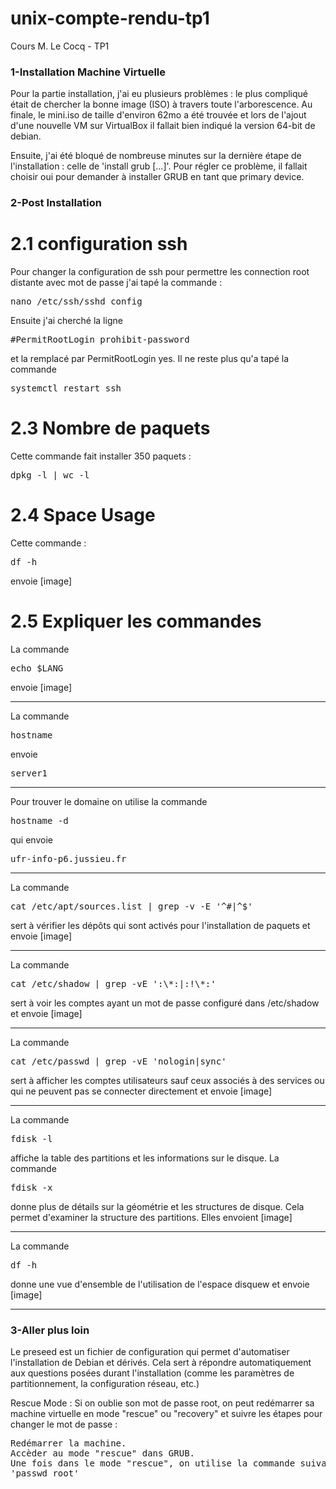# unix-compte-rendu-tp1
Cours M. Le Cocq - TP1


### 1-Installation Machine Virtuelle
Pour la partie installation, j'ai eu plusieurs problèmes : le plus compliqué était de chercher la bonne image (ISO) à travers toute l'arborescence. Au finale, le mini.iso de taille d'environ 62mo a été trouvée et lors de l'ajout d'une nouvelle VM sur VirtualBox il fallait bien indiqué la version 64-bit de debian.

Ensuite, j'ai été bloqué de nombreuse minutes sur la dernière étape de l'installation : celle de 'install grub [...]'. Pour régler ce problème, il fallait choisir oui pour demander à installer GRUB en tant que primary device.

### 2-Post Installation
# 2.1 configuration ssh

Pour changer la configuration de ssh pour permettre les connection root distante avec mot de passe j'ai tapé la commande :
  <pre>nano /etc/ssh/sshd_config</pre> Ensuite j'ai cherché la ligne <pre>#PermitRootLogin prohibit-password</pre> et la remplacé par PermitRootLogin yes. Il ne reste plus qu'a tapé la commande <pre>systemctl restart ssh</pre>

# 2.3 Nombre de paquets 
  <p>Cette commande fait installer 350 paquets : <pre>dpkg -l | wc -l</pre></p>

# 2.4 Space Usage
  <p>Cette commande : <pre>df -h</pre> envoie [image]
 </p>

# 2.5 Expliquer les commandes

<p>La commande <pre>echo $LANG</pre> envoie [image]</p><hr>

<p>La commande <pre>hostname</pre> envoie <pre>server1</pre></p><hr>

<p>Pour trouver le domaine on utilise la commande <pre>hostname -d</pre> qui envoie <pre>ufr-info-p6.jussieu.fr</pre></p><hr>

<p>La commande <pre>cat /etc/apt/sources.list | grep -v -E '^#|^$'</pre> sert à vérifier les dépôts qui sont activés pour l'installation de paquets et envoie [image]</p><hr>

<p>La commande <pre>cat /etc/shadow | grep -vE ':\*:|:!\*:'</pre> sert à voir les comptes ayant un mot de passe configuré dans /etc/shadow et envoie [image]</p><hr>

<p>La commande <pre>cat /etc/passwd | grep -vE 'nologin|sync'</pre> sert à afficher les comptes utilisateurs sauf ceux associés à des services ou qui ne peuvent pas se connecter directement et envoie [image]</p><hr>

<p>La commande <pre>fdisk -l</pre> affiche la table des partitions et les informations sur le disque. La commande <pre>fdisk -x</pre> donne plus de détails sur la géométrie et les structures de disque. Cela permet d'examiner la structure des partitions. Elles envoient [image]</p><hr>

<p>La commande <pre>df -h</pre> donne une vue d'ensemble de l'utilisation de l'espace disquew et envoie [image]</p><hr>

### 3-Aller plus loin

<p>Le preseed est un fichier de configuration qui permet d'automatiser l'installation de Debian et dérivés. Cela sert à répondre automatiquement aux questions posées durant l'installation (comme les paramètres de partitionnement, la configuration réseau, etc.)</p>

<p>Rescue Mode : Si on oublie son mot de passe root, on peut redémarrer sa machine virtuelle en mode "rescue" ou "recovery" et suivre les étapes pour changer le mot de passe :

<pre>Redémarrer la machine.
Accèder au mode "rescue" dans GRUB.
Une fois dans le mode "rescue", on utilise la commande suivante pour réinitialiser le mot de passe root :
'passwd root'</pre></p>










